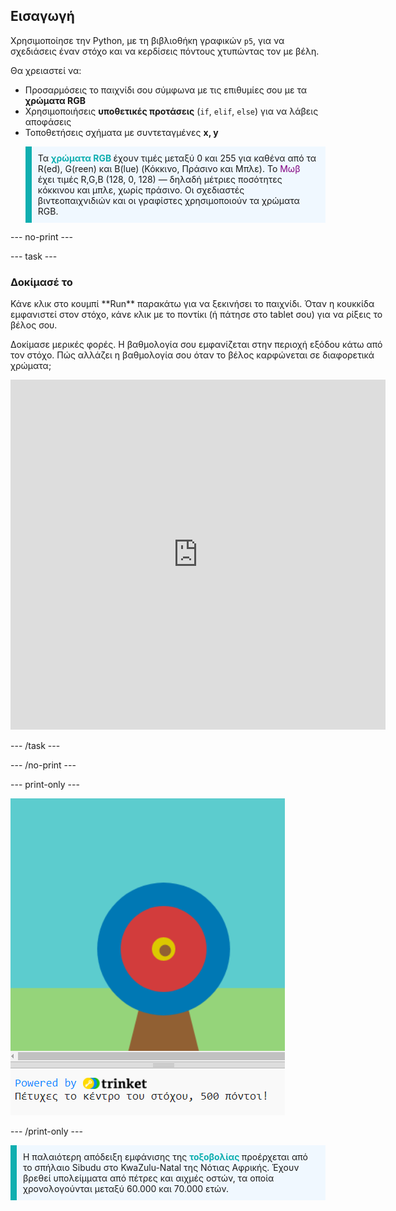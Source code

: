 ## Εισαγωγή

Χρησιμοποίησε την Python, με τη βιβλιοθήκη γραφικών `p5`, για να σχεδιάσεις έναν στόχο και να κερδίσεις πόντους χτυπώντας τον με βέλη.

Θα χρειαστεί να:
 + Προσαρμόσεις το παιχνίδι σου σύμφωνα με τις επιθυμίες σου με τα **χρώματα RGB**
 + Χρησιμοποιήσεις **υποθετικές προτάσεις** (`if`, `elif`, `else`) για να λάβεις αποφάσεις
 + Τοποθετήσεις σχήματα με συντεταγμένες **x, y** <p style="border-left: solid; border-width:10px; border-color: #0faeb0; background-color: aliceblue; padding: 10px;">
 Τα <span style="color: #0faeb0; font-weight: bold;"> χρώματα RGB </span> έχουν τιμές μεταξύ 0 και 255 για καθένα από τα R(ed), G(reen) και B(lue) (Κόκκινο, Πράσινο και Μπλε). Το <span style="color: #800080;">Μωβ</span> έχει τιμές R,G,B (128, 0, 128) — δηλαδή μέτριες ποσότητες κόκκινου και μπλε, χωρίς πράσινο. Οι σχεδιαστές βιντεοπαιχνιδιών και οι γραφίστες χρησιμοποιούν τα χρώματα RGB. 
</p>

--- no-print ---

--- task ---

### Δοκίμασέ το
<div style="display: flex; flex-wrap: wrap">
<div style="flex-basis: 175px; flex-grow: 1">  
Κάνε κλικ στο κουμπί **Run** παρακάτω για να ξεκινήσει το παιχνίδι. Όταν η κουκκίδα εμφανιστεί στον στόχο, κάνε κλικ με το ποντίκι (ή πάτησε στο tablet σου) για να ρίξεις το βέλος σου. 

Δοκίμασε μερικές φορές. Η βαθμολογία σου εμφανίζεται στην περιοχή εξόδου κάτω από τον στόχο. Πώς αλλάζει η βαθμολογία σου όταν το βέλος καρφώνεται σε διαφορετικά χρώματα; 
  <iframe src="https://trinket.io/embed/python/14dd4c7674?outputOnly=true" width="600" height="560" frameborder="0" marginwidth="0" marginheight="0" allowfullscreen>
  </iframe>
</div>
</div>

--- /task ---

--- /no-print ---

--- print-only ---

![Ολοκληρωμένο έργο.](images/yellow-points.png)

--- /print-only ---

<p style="border-left: solid; border-width:10px; border-color: #0faeb0; background-color: aliceblue; padding: 10px;">
Η παλαιότερη απόδειξη εμφάνισης της <span style="color: #0faeb0; font-weight: bold;"> τοξοβολίας </span> προέρχεται από το σπήλαιο Sibudu στο KwaZulu-Natal της Νότιας Αφρικής. Έχουν βρεθεί υπολείμματα από πέτρες και αιχμές οστών, τα οποία χρονολογούνται μεταξύ 60.000 και 70.000 ετών. 
</p>
